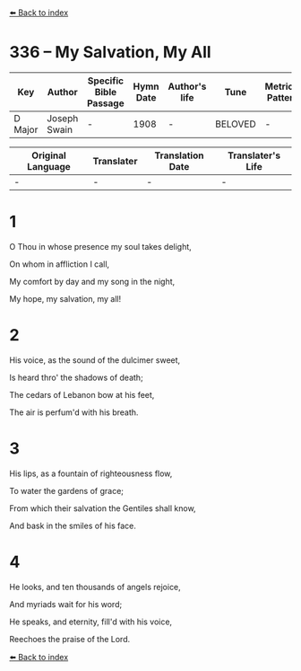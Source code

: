 [⬅️ Back to index](../README.md)

# 336 – My Salvation, My All

Key | Author   | Specific Bible Passage     |Hymn Date |Author's life |Tune |Metrical Pattern   |Composer/Source
-- | --------- | ---------------------------|----------|--------------|-----|-------------------|-------------  
D Major |Joseph Swain |- |1908 |- |BELOVED |- |F. Lewis

Original Language | Translater | Translation Date   | Translater's Life  
----------------- | --------- | --------------------|-------------     
\- |- |- |-




# 1

O Thou in whose presence my soul takes delight,

On whom in affliction I call,

My comfort by day and my song in the night,

My hope, my salvation, my all!



# 2

His voice, as the sound of the dulcimer sweet,

Is heard thro' the shadows of death;

The cedars of Lebanon bow at his feet,

The air is perfum'd with his breath.



# 3

His lips, as a fountain of righteousness flow,

To water the gardens of grace;

From which their salvation the Gentiles shall know,

And bask in the smiles of his face.



# 4

He looks, and ten thousands of angels rejoice,

And myriads wait for his word;

He speaks, and eternity, fill'd with his voice,

Reechoes the praise of the Lord.

[⬅️ Back to index](../README.md)
